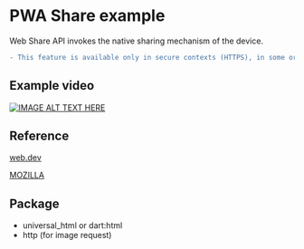 # PWA Share example

Web Share API invokes the native sharing mechanism of the device.

```diff
- This feature is available only in secure contexts (HTTPS), in some or all supporting browsers.
```

## Example video

[![IMAGE ALT TEXT HERE](https://img.youtube.com/vi/1f-_WveH2SY/0.jpg)](https://www.youtube.com/watch?v=1f-_WveH2SY)


## Reference

[web.dev]('https://web.dev/web-share/')

[MOZILLA ]('https://developer.mozilla.org/en-US/docs/Web/API/Navigator/share')


## Package

- universal_html or dart:html
- http (for image request)